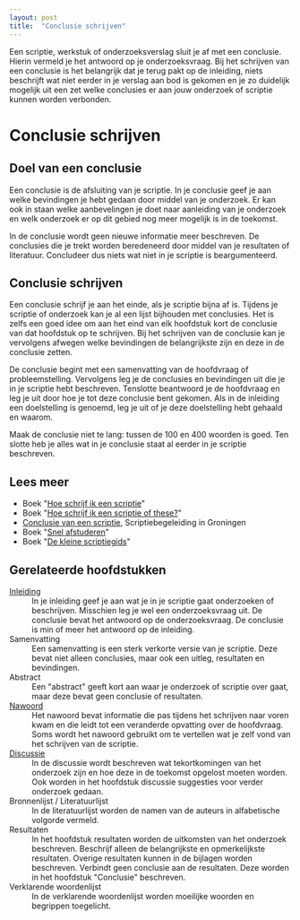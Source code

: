 ```yaml
---
layout: post
title:  "Conclusie schrijven"
---
```

Een scriptie, werkstuk of onderzoeksverslag sluit je af met een conclusie. Hierin vermeld je het antwoord op je onderzoeksvraag. Bij het schrijven van een conclusie is het belangrijk dat je terug pakt op de inleiding, niets beschrijft wat niet eerder in je verslag aan bod is gekomen en je zo duidelijk mogelijk uit een zet welke conclusies er aan jouw onderzoek of scriptie kunnen worden verbonden.

<h1>Conclusie schrijven</h1>
<h2>Doel van een conclusie</h2>
<p>
Een conclusie is de afsluiting van je scriptie. In je conclusie geef je aan welke bevindingen je hebt gedaan door middel van je onderzoek. Er kan ook in staan welke aanbevelingen je doet naar aanleiding van je onderzoek en welk onderzoek er op dit gebied nog meer mogelijk is in de toekomst.
</p>
<p>
In de conclusie wordt geen nieuwe informatie meer beschreven. De conclusies die je trekt worden beredeneerd door middel van je resultaten of literatuur. Concludeer dus niets wat niet in je scriptie is beargumenteerd.
</p>
<p>
<h2>Conclusie schrijven</h2>
<p>
Een conclusie schrijf je aan het einde, als je scriptie bijna af is. Tijdens je scriptie of onderzoek kan je al een lijst bijhouden met conclusies. Het is zelfs een goed idee om aan het eind van elk hoofdstuk kort de conclusie van dat hoofdstuk op te schrijven. Bij het schrijven van de conclusie kan je vervolgens afwegen welke bevindingen de belangrijkste zijn en deze in de conclusie zetten.
</p>
<p>
De conclusie begint met een samenvatting van de hoofdvraag of probleemstelling. Vervolgens leg je de conclusies en bevindingen uit die je in je scriptie hebt beschreven. Tenslotte beantwoord je de hoofdvraag en leg je uit door hoe je tot deze conclusie bent gekomen. Als in de inleiding een doelstelling is genoemd, leg je uit of je deze doelstelling hebt gehaald en waarom.
</p>
<p>
Maak de conclusie niet te lang: tussen de 100 en 400 woorden is goed. Ten slotte heb je alles wat in je conclusie staat al eerder in je scriptie beschreven.
</p>
<h2>Lees meer</h2>
<ul>
<li>Boek "<a title="Umberto Eco, &euro; 15,00" href="http://www.bol.com/nl/p/nederlandse-boeken/hoe-schrijf-ik-een-scriptie/1001004007505538/index.html">Hoe schrijf ik een scriptie</a>"</li>
<li>Boek "<a title="Hans van den Heuvel, &euro; 15,00" href="http://www.bol.com/nl/p/nederlandse-boeken/hoe-schrijf-ik-een-scriptie-of-these/1001004007432174/index.html">Hoe schrijf ik een scriptie of these?</a>"</li>
<li><a href="http://www.scriptiebegeleidingingroningen.nl/conclusie-van-de-scriptie/">Conclusie van een scriptie</a>, Scriptiebegeleiding in Groningen</li>
<li>Boek "<a title="Feijen &amp; Trietsch, &euro; 14,50" href="http://www.bol.com/nl/p/nederlandse-boeken/snel-afstuderen/1001004002729731/index.html">Snel afstuderen</a>"</li>
<li>Boek "<a title="Coolsma &amp; Schuiling, &euro; 10,00" href="http://www.bol.com/nl/p/nederlandse-boeken/de-kleine-scriptiegids-druk-1/666761248/index.html">De kleine scriptiegids</a>"</li>

</ul>
<h2>Gerelateerde hoofdstukken</h2>
<p>
<dl>
<dt><a href="/docs/65/164_Inleiding_schrijven.html">Inleiding</a></dt><dd>In je inleiding geef je aan wat je in je scriptie gaat onderzoeken of beschrijven. Misschien leg je wel een onderzoeksvraag uit. De conclusie bevat het antwoord op de onderzoeksvraag. De conclusie is min of meer het antwoord op de inleiding.</dd>
<dt>Samenvatting</dt><dd>Een samenvatting is een sterk verkorte versie van je scriptie. Deze bevat niet alleen conclusies, maar ook een uitleg, resultaten en bevindingen.</dd>
<dt>Abstract</dt><dd>Een "abstract" geeft kort aan waar je onderzoek of scriptie over gaat, maar deze bevat geen conclusie of resultaten.</dd> 
<dt><a href="/docs/47/143_Nawoord_schrijven.html">Nawoord</a></dt><dd>Het nawoord bevat informatie die pas tijdens het schrijven naar voren kwam en die leidt tot een veranderde opvatting over de hoofdvraag. Soms wordt het nawoord gebruikt om te vertellen wat je zelf vond van het schrijven van de scriptie.</dd>
<dt><a href="/docs/42/131_Discussie_schrijven.html">Discussie</a></dt><dd>In de discussie wordt beschreven wat tekortkomingen van het onderzoek zijn en hoe deze in de toekomst opgelost moeten worden. Ook worden in het hoofdstuk discussie suggesties voor verder onderzoek gedaan.</dd>
<dt>Bronnenlijst / Literatuurlijst</dt><dd>In de literatuurlijst worden de namen van de auteurs in alfabetische volgorde vermeld.</dd>
<dt>Resultaten</dt><dd>In het hoofdstuk resultaten worden de uitkomsten van het onderzoek beschreven. Beschrijf alleen de belangrijkste en opmerkelijkste resultaten. Overige resultaten kunnen in de bijlagen worden beschreven. Verbindt geen conclusie aan de resultaten. Deze worden in het hoofdstuk "Conclusie" beschreven.</dd>
<dt>Verklarende woordenlijst</dt><dd>In de verklarende woordenlijst worden moeilijke woorden en begrippen toegelicht.</dd>
</dl>
</p>
